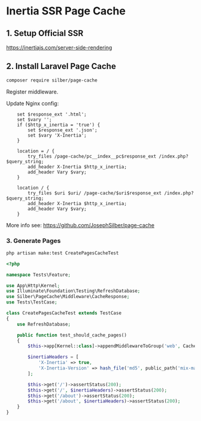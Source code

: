 # Inertia SSR Page Cache

## 1. Setup Official SSR

https://inertiajs.com/server-side-rendering

## 2. Install Laravel Page Cache

```bash
composer require silber/page-cache
```

Register middleware.

Update Nginx config:

```nginx
    set $response_ext '.html';
    set $vary '';
    if ($http_x_inertia = 'true') {
        set $response_ext '.json';
        set $vary 'X-Inertia';
    }

    location = / {
        try_files /page-cache/pc__index__pc$response_ext /index.php?$query_string;
        add_header X-Inertia $http_x_inertia;
        add_header Vary $vary;
    }

    location / {
        try_files $uri $uri/ /page-cache/$uri$response_ext /index.php?$query_string;
        add_header X-Inertia $http_x_inertia;
        add_header Vary $vary;
    }
```

More info see: https://github.com/JosephSilber/page-cache

### 3. Generate Pages

```bash
php artisan make:test CreatePagesCacheTest
```

```php
<?php

namespace Tests\Feature;

use App\Http\Kernel;
use Illuminate\Foundation\Testing\RefreshDatabase;
use Silber\PageCache\Middleware\CacheResponse;
use Tests\TestCase;

class CreatePagesCacheTest extends TestCase
{
    use RefreshDatabase;

    public function test_should_cache_pages()
    {
        $this->app[Kernel::class]->appendMiddlewareToGroup('web', CacheResponse::class);

        $inertiaHeaders = [
            'X-Inertia' => true,
            'X-Inertia-Version' => hash_file('md5', public_path('mix-manifest.json')),
        ];

        $this->get('/')->assertStatus(200);
        $this->get('/', $inertiaHeaders)->assertStatus(200);
        $this->get('/about')->assertStatus(200);
        $this->get('/about', $inertiaHeaders)->assertStatus(200);
    }
}

```
